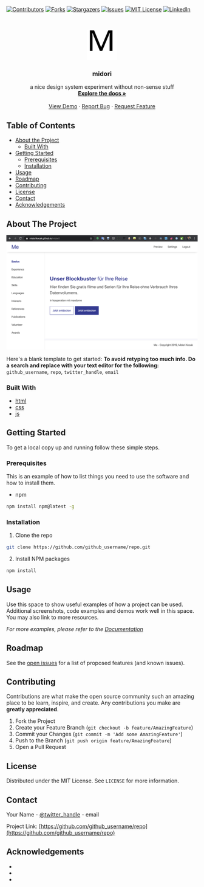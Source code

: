 <!--
*** Thanks for checking out this README Template. If you have a suggestion that would
*** make this better, please fork the repo and create a pull request or simply open
*** an issue with the tag "enhancement".
*** Thanks again! Now go create something AMAZING! :D
***
***
***
*** To avoid retyping too much info. Do a search and replace for the following:
*** github_username, repo, twitter_handle, email
-->





<!-- PROJECT SHIELDS -->
<!--
*** I'm using markdown "reference style" links for readability.
*** Reference links are enclosed in brackets [ ] instead of parentheses ( ).
*** See the bottom of this document for the declaration of the reference variables
*** for contributors-url, forks-url, etc. This is an optional, concise syntax you may use.
*** https://www.markdownguide.org/basic-syntax/#reference-style-links
-->
[![Contributors][contributors-shield]][contributors-url]
[![Forks][forks-shield]][forks-url]
[![Stargazers][stars-shield]][stars-url]
[![Issues][issues-shield]][issues-url]
[![MIT License][license-shield]][license-url]
[![LinkedIn][linkedin-shield]][linkedin-url]



<!-- PROJECT LOGO -->
<br />
<p align="center">
  <a href="https://github.com/midorikocak/midori">
    <img src="logo.svg" alt="Logo" width="80" height="80">
  </a>

  <h3 align="center">midori</h3>

  <p align="center">
    a nice design system experiment without non-sense stuff
    <br />
    <a href="https://github.com/midorikocak/midori"><strong>Explore the docs »</strong></a>
    <br />
    <br />
    <a href="https://midorikocak.github.io/midori">View Demo</a>
    ·
    <a href="https://github.com/midorikocak/midori/issues">Report Bug</a>
    ·
    <a href="https://github.com/midorikocak/midori/issues">Request Feature</a>
  </p>
</p>



<!-- TABLE OF CONTENTS -->
## Table of Contents

* [About the Project](#about-the-project)
  * [Built With](#built-with)
* [Getting Started](#getting-started)
  * [Prerequisites](#prerequisites)
  * [Installation](#installation)
* [Usage](#usage)
* [Roadmap](#roadmap)
* [Contributing](#contributing)
* [License](#license)
* [Contact](#contact)
* [Acknowledgements](#acknowledgements)



<!-- ABOUT THE PROJECT -->
## About The Project

[![Product Name Screen Shot][product-screenshot]](https://example.com)

Here's a blank template to get started:
**To avoid retyping too much info. Do a search and replace with your text editor for the following:**
`github_username`, `repo`, `twitter_handle`, `email`


### Built With

* [html](https://html.spec.whatwg.org/)
* [css](https://www.w3.org/Style/CSS/specs.en.html)
* [js](https://www.ecma-international.org/publications/standards/Ecma-262.htm)



<!-- GETTING STARTED -->
## Getting Started

To get a local copy up and running follow these simple steps.

### Prerequisites

This is an example of how to list things you need to use the software and how to install them.
* npm
```sh
npm install npm@latest -g
```

### Installation
 
1. Clone the repo
```sh
git clone https://github.com/github_username/repo.git
```
2. Install NPM packages
```sh
npm install
```



<!-- USAGE EXAMPLES -->
## Usage

Use this space to show useful examples of how a project can be used. Additional screenshots, code examples and demos work well in this space. You may also link to more resources.

_For more examples, please refer to the [Documentation](https://example.com)_



<!-- ROADMAP -->
## Roadmap

See the [open issues](https://github.com/github_username/repo/issues) for a list of proposed features (and known issues).



<!-- CONTRIBUTING -->
## Contributing

Contributions are what make the open source community such an amazing place to be learn, inspire, and create. Any contributions you make are **greatly appreciated**.

1. Fork the Project
2. Create your Feature Branch (`git checkout -b feature/AmazingFeature`)
3. Commit your Changes (`git commit -m 'Add some AmazingFeature'`)
4. Push to the Branch (`git push origin feature/AmazingFeature`)
5. Open a Pull Request



<!-- LICENSE -->
## License

Distributed under the MIT License. See `LICENSE` for more information.



<!-- CONTACT -->
## Contact

Your Name - [@twitter_handle](https://twitter.com/twitter_handle) - email

Project Link: [https://github.com/github_username/repo](https://github.com/github_username/repo)



<!-- ACKNOWLEDGEMENTS -->
## Acknowledgements

* []()
* []()
* []()





<!-- MARKDOWN LINKS & IMAGES -->
<!-- https://www.markdownguide.org/basic-syntax/#reference-style-links -->
[contributors-shield]: https://img.shields.io/github/contributors/midorikocak/midori.svg?style=flat-square
[contributors-url]: https://github.com/midorikocak/midori/graphs/contributors
[forks-shield]: https://img.shields.io/github/forks/midorikocak/midori.svg?style=flat-square
[forks-url]: https://github.com/midorikocak/midori/network/members
[stars-shield]: https://img.shields.io/github/stars/midorikocak/midori.svg?style=flat-square
[stars-url]: https://github.com/midorikocak/midori/stargazers
[issues-shield]: https://img.shields.io/github/issues/midorikocak/midori.svg?style=flat-square
[issues-url]: https://github.com/midorikocak/midori/issues
[license-shield]: https://img.shields.io/github/license/midorikocak/midori.svg?style=flat-square
[license-url]: https://github.com/midorikocak/midori/blob/master/LICENSE.txt
[linkedin-shield]: https://img.shields.io/badge/-LinkedIn-black.svg?style=flat-square&logo=linkedin&colorB=555
[linkedin-url]: https://linkedin.com/in/midorikocak
[product-screenshot]: docs/img/hero.png
[logo]: docs/img/logo.svg
